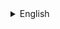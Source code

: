 <details>
  <summary>English</summary>
<details>
  <summary>Battement tendus</summary>
  <p>In classical ballet, a "battement tendu" involves sliding the working foot along the floor until fully pointed, while the standing leg remains straight. It can be done to the front, side, or back with a pointed, flexed, or demi-pointe foot. This movement is often used as preparation for more complex steps, and it helps to develop strength, flexibility, precision, and coordination. Battement tendu is a fundamental movement in ballet and is practiced at both the barre and center of the dance floor.</p>
</details>


<details>
  <summary>Exercise</summary>
  <p>The sequence includes two battement tendu movements with the right leg forward, followed by two battement tendu movements with the left leg back. Then, there are two battement tendu movements forward with the right leg, followed by two with the left leg behind, similar to the beginning of the sequence. So there are a total of four battement tendu movements on each leg.</p>
</details>
</details>
